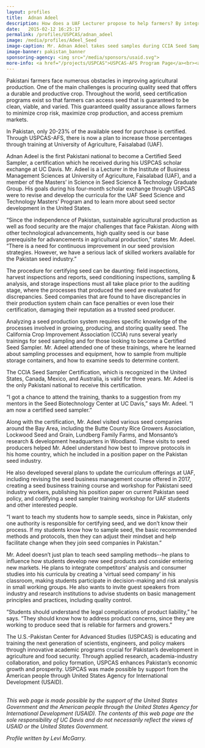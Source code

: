 ```yaml
---
layout: profiles
title:  Adnan Adeel
description: How does a UAF Lecturer propose to help farmers? By integrating business management and quality control practices into Pakistan's seed sector industry.
date:   2015-02-12 16:25:17
permalink: /profiles/USPCAS/adnan_adeel
image: /media/profiles/Adeel_Seed
image-caption: Mr. Adnan Adeel takes seed samples during CCIA Seed Sampler Training, November 16, 2016.
image-banner: pakistan_banner
sponsoring-agency: <img src="/media/sponsors/usaid.svg">
more-info: <a href="/projects/USPCAS">USPCAS-AFS Program Page</a><br><a href="http://sbc.ucdavis.edu/">UC Davis Seed Biotechnology Center</a><br><a href="http://ccia.ucdavis.edu/">California Crop Improvement Association</a>
---
```

Pakistani farmers face numerous obstacles in improving agricultural production. One of the main challenges is procuring quality seed that offers a durable and productive crop. Throughout the world, seed certification programs exist so that farmers can access seed that is guaranteed to be clean, viable, and varied. This guaranteed quality assurance allows farmers to minimize crop risk, maximize crop production, and access premium markets. <br>

In Pakistan, only 20-23% of the available seed for purchase is certified. Through USPCAS-AFS, there is now a plan to increase those percentages through training at University of Agriculture, Faisalabad (UAF). <br>

Adnan Adeel is the first Pakistani national to become a Certified Seed Sampler, a certification which he received during his USPCAS scholar exchange at UC Davis. Mr. Adeel is a Lecturer in the Institute of Business Management Sciences at University of Agriculture, Faisalabad (UAF), and a member of the Masters’ in Science in Seed Science & Technology Graduate Group. His goals during his four-month scholar exchange through USPCAS were to revise and develop the curricula for the UAF Seed Science and Technology Masters’ Program and to learn more about seed sector development in the United States. <br>

“Since the independence of Pakistan, sustainable agricultural production as well as food security are the major challenges that face Pakistan. Along with other technological advancements, high quality seed is our base prerequisite for advancements in agricultural production,” states Mr. Adeel. “There is a need for continuous improvement in our seed provision strategies. However, we have a serious lack of skilled workers available for the Pakistan seed industry.” <br>

The procedure for certifying seed can be daunting: field inspections, harvest inspections and reports, seed conditioning inspections, sampling & analysis, and storage inspections must all take place prior to the auditing stage, where the processes that produced the seed are evaluated for discrepancies. Seed companies that are found to have discrepancies in their production system chain can face penalties or even lose their certification, damaging their reputation as a trusted seed producer. <br>

Analyzing a seed production system requires specific knowledge of the processes involved in growing, producing, and storing quality seed. The California Crop Improvement Association (CCIA) runs several yearly trainings for seed sampling and for those looking to become a Certified Seed Sampler. Mr. Adeel attended one of these trainings, where he learned about sampling processes and equipment, how to sample from multiple storage containers, and how to examine seeds to determine content. <br>

The CCIA Seed Sampler Certification, which is recognized in the United States, Canada, Mexico, and Australia, is valid for three years. Mr. Adeel is the only Pakistani national to receive this certification. <br>

“I got a chance to attend the training, thanks to a suggestion from my mentors in the Seed Biotechnology Center at UC Davis,” says Mr. Adeel. “I am now a certified seed sampler.” <br>

Along with the certification, Mr. Adeel visited various seed companies around the Bay Area, including the Butte County Rice Growers Association, Lockwood Seed and Grain, Lundberg Family Farms, and Monsanto’s research & development headquarters in Woodland. These visits to seed producers helped Mr. Adeel understand how best to improve protocols in his home country, which he included in a position paper on the Pakistan seed industry. <br>

He also developed several plans to update the curriculum offerings at UAF, including revising the seed business management course offered in 2017, creating a seed business training course and workshop for Pakistani seed industry workers, publishing his position paper on current Pakistan seed policy, and codifying a seed sampler training workshop for UAF students and other interested people. <br>

“I want to teach my students how to sample seeds, since in Pakistan, only one authority is responsible for certifying seed, and we don’t know their process. If my students know how to sample seed, the basic recommended methods and protocols, then they can adjust their mindset and help facilitate change when they join seed companies in Pakistan.” <br>

Mr. Adeel doesn’t just plan to teach seed sampling methods--he plans to influence how students develop new seed products and consider entering new markets. He plans to integrate competitors’ analysis and consumer studies into his curricula by creating a ‘virtual seed company’ in his classroom, making students participate in decision-making and risk analysis in small working groups. He also wants to invite guest speakers from industry and research institutions to advise students on basic management principles and practices, including quality control. <br>

“Students should understand the legal complications of product liability,” he says. “They should know how to address product concerns, since they are working to produce seed that is reliable for farmers and growers.” <br>

The U.S.-Pakistan Center for Advanced Studies (USPCAS) is educating and training the next generation of scientists, engineers, and policy makers through innovative academic programs crucial for Pakistan’s development in agriculture and food security. Through applied research, academia-industry collaboration, and policy formation, USPCAS enhances Pakistan’s economic growth and prosperity. USPCAS was made possible by support from the American people through United States Agency for International Development (USAID). <br>
<br>

<i>This web page is made possible by the support of the United States Government and the American people through the United States Agency for International Development (USAID). The contents of this web page are the sole responsibility of UC Davis and do not necessarily reflect the views of USAID or the United States Government.</i><br>

<p><i>Profile written by Levi McGarry.</i></p>

